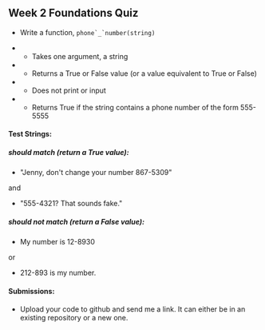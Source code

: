 ## Week 2 Foundations Quiz

* Write a function, ```phone`_`number(string)```

* * Takes one argument, a string

* * Returns a True or False value (or a value equivalent to True or False)

* * Does not print or input

* * Returns True if the string contains a phone number of the form 555-5555

#### Test Strings:

##### should match (return a True value):

* "Jenny, don't change your number 867-5309"

and

* "555-4321? That sounds fake."

##### should not match (return a False value):

* My number is 12-8930

or

* 212-893 is my number.

#### Submissions:

* Upload your code to github and send me a link. It can either be in an existing repository or a new one.

